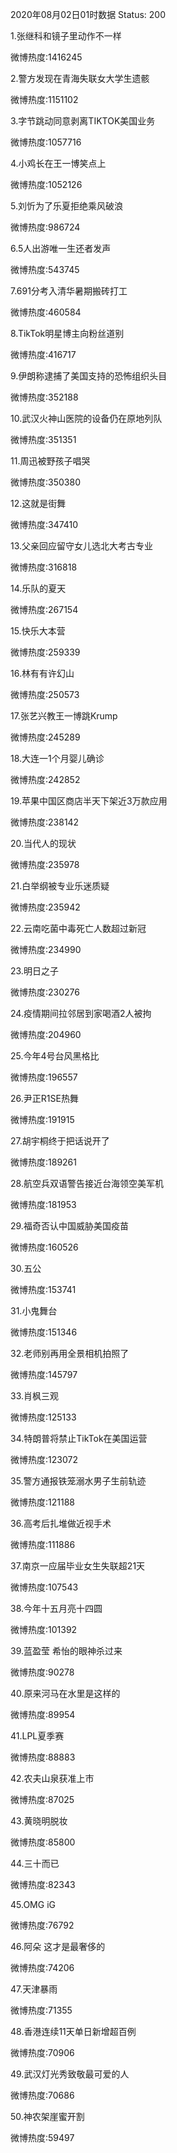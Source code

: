 2020年08月02日01时数据
Status: 200

1.张继科和镜子里动作不一样

微博热度:1416245

2.警方发现在青海失联女大学生遗骸

微博热度:1151102

3.字节跳动同意剥离TIKTOK美国业务

微博热度:1057716

4.小鸡长在王一博笑点上

微博热度:1052126

5.刘忻为了乐夏拒绝乘风破浪

微博热度:986724

6.5人出游唯一生还者发声

微博热度:543745

7.691分考入清华暑期搬砖打工

微博热度:460584

8.TikTok明星博主向粉丝道别

微博热度:416717

9.伊朗称逮捕了美国支持的恐怖组织头目

微博热度:352188

10.武汉火神山医院的设备仍在原地列队

微博热度:351351

11.周迅被野孩子唱哭

微博热度:350380

12.这就是街舞

微博热度:347410

13.父亲回应留守女儿选北大考古专业

微博热度:316818

14.乐队的夏天

微博热度:267154

15.快乐大本营

微博热度:259339

16.林有有许幻山

微博热度:250573

17.张艺兴教王一博跳Krump

微博热度:245289

18.大连一1个月婴儿确诊

微博热度:242852

19.苹果中国区商店半天下架近3万款应用

微博热度:238142

20.当代人的现状

微博热度:235978

21.白举纲被专业乐迷质疑

微博热度:235942

22.云南吃菌中毒死亡人数超过新冠

微博热度:234990

23.明日之子

微博热度:230276

24.疫情期间拉邻居到家喝酒2人被拘

微博热度:204960

25.今年4号台风黑格比

微博热度:196557

26.尹正R1SE热舞

微博热度:191915

27.胡宇桐终于把话说开了

微博热度:189261

28.航空兵双语警告接近台海领空美军机

微博热度:181953

29.福奇否认中国威胁美国疫苗

微博热度:160526

30.五公

微博热度:153741

31.小鬼舞台

微博热度:151346

32.老师别再用全景相机拍照了

微博热度:145797

33.肖枫三观

微博热度:125133

34.特朗普将禁止TikTok在美国运营

微博热度:123072

35.警方通报铁笼溺水男子生前轨迹

微博热度:121188

36.高考后扎堆做近视手术

微博热度:111886

37.南京一应届毕业女生失联超21天

微博热度:107543

38.今年十五月亮十四圆

微博热度:101392

39.蓝盈莹 希怡的眼神杀过来

微博热度:90278

40.原来河马在水里是这样的

微博热度:89954

41.LPL夏季赛

微博热度:88883

42.农夫山泉获准上市

微博热度:87025

43.黄晓明脱妆

微博热度:85800

44.三十而已

微博热度:82343

45.OMG iG

微博热度:76792

46.阿朵 这才是最奢侈的

微博热度:74206

47.天津暴雨

微博热度:71355

48.香港连续11天单日新增超百例

微博热度:70906

49.武汉灯光秀致敬最可爱的人

微博热度:70686

50.神农架崖蜜开割

微博热度:59497

